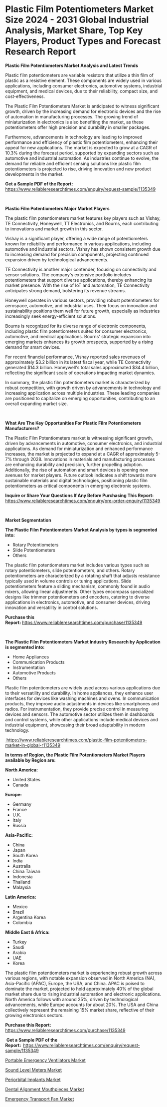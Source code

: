 <p><h1>Plastic Film Potentiometers Market Size 2024 - 2031 Global Industrial Analysis, Market Share, Top Key Players, Product Types and Forecast Research Report</h1></p><p><strong>Plastic Film Potentiometers Market Analysis and Latest Trends</strong></p>
<p><p>Plastic film potentiometers are variable resistors that utilize a thin film of plastic as a resistive element. These components are widely used in various applications, including consumer electronics, automotive systems, industrial equipment, and medical devices, due to their reliability, compact size, and cost-effectiveness. </p><p>The Plastic Film Potentiometers Market is anticipated to witness significant growth, driven by the increasing demand for electronic devices and the rise of automation in manufacturing processes. The growing trend of miniaturization in electronics is also benefiting the market, as these potentiometers offer high precision and durability in smaller packages. </p><p>Furthermore, advancements in technology are leading to improved performance and efficiency of plastic film potentiometers, enhancing their appeal for new applications. The market is expected to grow at a CAGR of 10.3% during the forecast period, supported by expanding sectors such as automotive and industrial automation. As industries continue to evolve, the demand for reliable and efficient sensing solutions like plastic film potentiometers is projected to rise, driving innovation and new product developments in the market.</p></p>
<p><strong>Get a Sample PDF of the Report:&nbsp;</strong> <a href="https://www.reliableresearchtimes.com/enquiry/request-sample/1135349?utm_campaign=1625&utm_medium=2&utm_source=Github&utm_content=ia&utm_term=13102024&utm_id=plastic-film-potentiometers">https://www.reliableresearchtimes.com/enquiry/request-sample/1135349</a></p>
<p>&nbsp;</p>
<p><strong>Plastic Film Potentiometers Major Market Players</strong></p>
<p><p>The plastic film potentiometers market features key players such as Vishay, TE Connectivity, Honeywell, TT Electronics, and Bourns, each contributing to innovations and market growth in this sector. </p><p>Vishay is a significant player, offering a wide range of potentiometers known for reliability and performance in various applications, including automotive and industrial sectors. Vishay has shown consistent growth due to increasing demand for precision components, projecting continued expansion driven by technological advancements.</p><p>TE Connectivity is another major contender, focusing on connectivity and sensor solutions. The company's extensive portfolio includes potentiometers that support diverse applications, thereby enhancing its market presence. With the rise of IoT and automation, TE Connectivity anticipates strong demand, bolstering its revenue streams.</p><p>Honeywell operates in various sectors, providing robust potentiometers for aerospace, automotive, and industrial uses. Their focus on innovation and sustainability positions them well for future growth, especially as industries increasingly seek energy-efficient solutions.</p><p>Bourns is recognized for its diverse range of electronic components, including plastic film potentiometers suited for consumer electronics, automotive, and medical applications. Bourns' strategic expansion into emerging markets enhances its growth prospects, supported by a rising demand for smart devices.</p><p>For recent financial performance, Vishay reported sales revenues of approximately $3.2 billion in its latest fiscal year, while TE Connectivity generated $14.3 billion. Honeywell's total sales approximated $34.4 billion, reflecting the significant scale of operations impacting market dynamics. </p><p>In summary, the plastic film potentiometers market is characterized by robust competition, with growth driven by advancements in technology and increasing application across multiple industries. These leading companies are positioned to capitalize on emerging opportunities, contributing to an overall expanding market size.</p></p>
<p>&nbsp;</p>
<p><strong>What Are The Key Opportunities For Plastic Film Potentiometers Manufacturers?</strong></p>
<p><p>The Plastic Film Potentiometers market is witnessing significant growth, driven by advancements in automotive, consumer electronics, and industrial applications. As demand for miniaturization and enhanced performance increases, the market is projected to expand at a CAGR of approximately 5-7% through 2028. Innovations in materials and manufacturing processes are enhancing durability and precision, further propelling adoption. Additionally, the rise of automation and smart devices is opening new avenues for market players. Future outlook indicates a shift towards more sustainable materials and digital technologies, positioning plastic film potentiometers as critical components in emerging electronic systems.</p></p>
<p><strong>Inquire or Share Your Questions If Any Before Purchasing This Report:</strong> <a href="https://www.reliableresearchtimes.com/enquiry/pre-order-enquiry/1135349?utm_campaign=1625&utm_medium=2&utm_source=Github&utm_content=ia&utm_term=13102024&utm_id=plastic-film-potentiometers">https://www.reliableresearchtimes.com/enquiry/pre-order-enquiry/1135349</a></p>
<p>&nbsp;</p>
<p><strong>Market Segmentation</strong></p>
<p><strong>The Plastic Film Potentiometers Market Analysis by types is segmented into:</strong></p>
<p><ul><li>Rotary Potentiometers</li><li>Slide Potentiometers</li><li>Others</li></ul></p>
<p><p>The plastic film potentiometers market includes various types such as rotary potentiometers, slide potentiometers, and others. Rotary potentiometers are characterized by a rotating shaft that adjusts resistance typically used in volume controls or tuning applications. Slide potentiometers feature a sliding mechanism, commonly found in audio mixers, allowing linear adjustments. Other types encompass specialized designs like trimmer potentiometers and encoders, catering to diverse applications in electronics, automotive, and consumer devices, driving innovation and versatility in control solutions.</p></p>
<p><strong>Purchase this Report:&nbsp;</strong><a href="https://www.reliableresearchtimes.com/purchase/1135349?utm_campaign=1625&utm_medium=2&utm_source=Github&utm_content=ia&utm_term=13102024&utm_id=plastic-film-potentiometers">https://www.reliableresearchtimes.com/purchase/1135349</a></p>
<p>&nbsp;</p>
<p><strong>The Plastic Film Potentiometers Market Industry Research by Application is segmented into:</strong></p>
<p><ul><li>Home Appliances</li><li>Communication Products</li><li>Instrumentation</li><li>Automotive Products</li><li>Others</li></ul></p>
<p><p>Plastic film potentiometers are widely used across various applications due to their versatility and durability. In home appliances, they enhance user interfaces for devices like washing machines and ovens. In communication products, they improve audio adjustments in devices like smartphones and radios. For instrumentation, they provide precise control in measuring devices and sensors. The automotive sector utilizes them in dashboards and control systems, while other applications include medical devices and industrial equipment, showcasing their broad adaptability in modern technology.</p></p>
<p><a href="https://www.reliableresearchtimes.com/plastic-film-potentiometers-market-in-global-r1135349?utm_campaign=1625&utm_medium=2&utm_source=Github&utm_content=ia&utm_term=13102024&utm_id=plastic-film-potentiometers">&nbsp;https://www.reliableresearchtimes.com/plastic-film-potentiometers-market-in-global-r1135349</a></p>
<p><strong>In terms of Region, the Plastic Film Potentiometers Market Players available by Region are:</strong></p>
<p>
    <p> <strong> North America: </strong>
        <ul>
            <li>United States</li>
            <li>Canada</li>
        </ul>
        </p> 
    <p> <strong> Europe: </strong>
        <ul>
            <li>Germany</li>
            <li>France</li>
            <li>U.K.</li>
            <li>Italy</li>
            <li>Russia</li>
        </ul>
        </p> 
    <p> <strong> Asia-Pacific: </strong>
        <ul>
            <li>China</li>
            <li>Japan</li>
            <li>South Korea</li>
            <li>India</li>
            <li>Australia</li>
            <li>China Taiwan</li>
            <li>Indonesia</li>
            <li>Thailand</li>
            <li>Malaysia</li>
        </ul>
        </p> 
    <p> <strong> Latin America: </strong>
        <ul>
            <li>Mexico</li>
            <li>Brazil</li>
            <li>Argentina Korea</li>
            <li>Colombia</li>
        </ul>
        </p> 
    <p> <strong> Middle East & Africa: </strong>
        <ul>
            <li>Turkey</li>
            <li>Saudi</li>
            <li>Arabia</li>
            <li>UAE</li>
            <li>Korea</li>
        </ul>
    </p>
    </p>
<p><p>The plastic film potentiometers market is experiencing robust growth across various regions, with notable expansion observed in North America (NA), Asia-Pacific (APAC), Europe, the USA, and China. APAC is poised to dominate the market, projected to hold approximately 40% of the global market share due to rising industrial automation and electronic applications. North America follows with around 25%, driven by technological advancements, while Europe accounts for about 20%. The USA and China collectively represent the remaining 15% market share, reflective of their growing electronics sectors.</p></p>
<p><strong>Purchase this Report: </strong><a href="https://www.reliableresearchtimes.com/purchase/1135349?utm_campaign=1625&utm_medium=2&utm_source=Github&utm_content=ia&utm_term=13102024&utm_id=plastic-film-potentiometers">https://www.reliableresearchtimes.com/purchase/1135349</a></p>
<p>&nbsp;<strong>Get a Sample PDF of the Report:&nbsp;&nbsp;</strong><a href="https://www.reliableresearchtimes.com/enquiry/request-sample/1135349?utm_campaign=1625&utm_medium=2&utm_source=Github&utm_content=ia&utm_term=13102024&utm_id=plastic-film-potentiometers">https://www.reliableresearchtimes.com/enquiry/request-sample/1135349</a></p>
<p><strong></strong></p>
<p><p><a href="https://www.linkedin.com/pulse/portable-emergency-ventilators-market-outlook-forecast-from-jsxaf?utm_campaign=1625&utm_medium=2&utm_source=Github&utm_content=ia&utm_term=13102024&utm_id=plastic-film-potentiometers">Portable Emergency Ventilators Market</a></p><p><a href="https://issuu.com/reportprime-2/docs/sound-level-meters-market-size-2030_9cd215eee9c6ab?utm_campaign=1625&utm_medium=2&utm_source=Github&utm_content=ia&utm_term=13102024&utm_id=plastic-film-potentiometers">Sound Level Meters Market</a></p><p><a href="https://www.linkedin.com/pulse/global-periorbital-implants-market-focus-application-end-use-bo6xf?utm_campaign=1625&utm_medium=2&utm_source=Github&utm_content=ia&utm_term=13102024&utm_id=plastic-film-potentiometers">Periorbital Implants Market</a></p><p><a href="https://www.linkedin.com/pulse/dental-alignment-mouthpieces-market-size-growth-trends-industry-nu3af?utm_campaign=1625&utm_medium=2&utm_source=Github&utm_content=ia&utm_term=13102024&utm_id=plastic-film-potentiometers">Dental Alignment Mouthpieces Market</a></p><p><a href="https://www.linkedin.com/pulse/emergency-transport-fan-market-revolution-size-share-emerging-wrdof?utm_campaign=1625&utm_medium=2&utm_source=Github&utm_content=ia&utm_term=13102024&utm_id=plastic-film-potentiometers">Emergency Transport Fan Market</a></p></p>